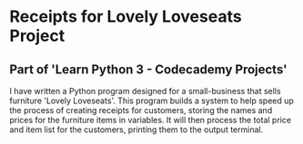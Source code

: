 # Receipts for Lovely Loveseats Project

## Part of 'Learn Python 3 - Codecademy Projects'

I have written a Python program designed for a small-business that sells furniture 'Lovely Loveseats'. This program builds a system to help speed up the process of creating receipts for customers, storing the names and prices for the furniture items in variables. It will then process the total price and item list for the customers, printing them to the output terminal.